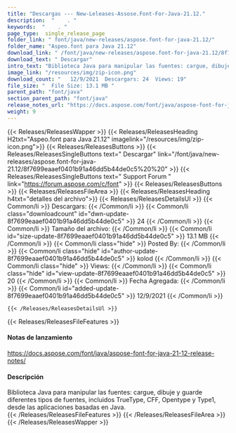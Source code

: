 ```yaml
---
title: "Descargas --- New-Leleases-Assose.Font-For-Java-21.12." 
description:  "    . " 
keywords:  "    . " 
page_type:  single_release_page
folder_link: " font/java/new-releases/aspose.font-for-java-21.12/"
folder_name: "Aspeo.font para Java 21.12"
download_link: " /font/java/new-releases/aspose.font-for-java-21.12/8f7699eaaef0401b91a46dd5b44de0c5"
download_text: " Descargar"
intro_text: "Biblioteca Java para manipular las fuentes: cargue, dibuje y guarde diferentes tipos de fuentes incluyendo ..."
image_link: "/resources/img/zip-icon.png"
download_count: "   12/9/2021  Descargars: 24  Views: 19"
file_size: "  File Size: 13.1 MB "
parent_path: "font/java"
section_parent_path: "font/java"
release_notes_url: "https://docs.aspose.com/font/java/aspose-font-for-java-21-12-release-notes"
weight: 9
---
```


{{< Releases/ReleasesWapper >}}
  {{< Releases/ReleasesHeading H2txt="Aspeo.font para Java 21.12" imagelink="/resources/img/zip-icon.png">}}
  {{< Releases/ReleasesButtons >}}
    {{< Releases/ReleasesSingleButtons text=" Descargar" link="/font/java/new-releases/aspose.font-for-java-21.12/8f7699eaaef0401b91a46dd5b44de0c5%20%20" >}}
    {{< Releases/ReleasesSingleButtons text=" Support Forum " link="https://forum.aspose.com/c/font" >}}
  {{< Releases/ReleasesButtons >}}
  {{< Releases/ReleasesFileArea >}}
    {{< Releases/ReleasesHeading h4txt="detalles del archivo">}}
    {{< Releases/ReleasesDetailsUl >}}
            {{< Common/li  >}} Descargars: {{< /Common/li >}} 
      {{< Common/li class="downloadcount" id="dwn-update-8f7699eaaef0401b91a46dd5b44de0c5" >}} 24 {{< /Common/li >}} 
      {{< Common/li  >}} Tamaño del archivo: {{< /Common/li >}} 
      {{< Common/li id="size-update-8f7699eaaef0401b91a46dd5b44de0c5" >}} 13.1 MB {{< /Common/li >}} 
      {{< Common/li  class="hide" >}} Posted By: {{< /Common/li >}} 
      {{< Common/li class="hide" id="author-update-8f7699eaaef0401b91a46dd5b44de0c5" >}} kolod {{< /Common/li >}} 
      {{< Common/li class="hide"  >}} Views: {{< /Common/li >}} 
      {{< Common/li class="hide" id="view-update-8f7699eaaef0401b91a46dd5b44de0c5" >}} 20 {{< /Common/li >}} 
      {{< Common/li  >}} Fecha Agregada: {{< /Common/li >}} 
      {{< Common/li id="added-update-8f7699eaaef0401b91a46dd5b44de0c5" >}} 12/9/2021 {{< /Common/li >}} 

    {{< /Releases/ReleasesDetailsUl >}}

  {{< Releases/ReleasesFileFeatures >}}
      <h4>Notas de lanzamiento</h4><div><a href="https://docs.aspose.com/font/java/aspose-font-for-java-21-12-release-notes/">https://docs.aspose.com/font/java/aspose-font-for-java-21-12-release-notes/</a></div><h4>Descripción</h4><div class="HTMLDescription">Biblioteca Java para manipular las fuentes: cargue, dibuje y guarde diferentes tipos de fuentes, incluidos TrueType, CFF, Opentype y Type1, desde las aplicaciones basadas en Java.</div>
  {{< /Releases/ReleasesFileFeatures >}}
 {{< /Releases/ReleasesFileArea >}}
{{< /Releases/ReleasesWapper >}}


